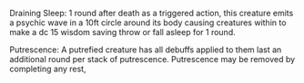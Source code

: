 
Draining Sleep: 1 round after death as a triggered action, this creature emits a psychic wave in a 10ft circle around its body causing creatures within to make a dc 15 wisdom saving throw or fall asleep for 1 round.

Putrescence: A putrefied creature has all debuffs applied to them last an additional round per stack of putrescence. Putrescence may be removed by completing any rest, 